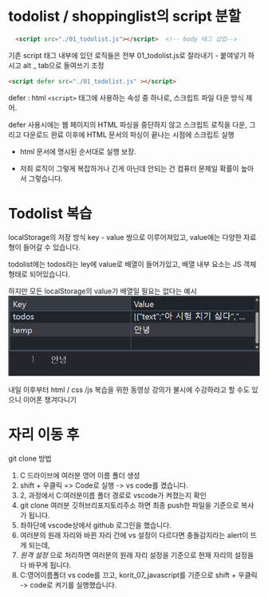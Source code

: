 # todolist / shoppinglist의 script 분할
``` html
  <script src="./01_todolist.js"></script>  <!-- body 태그 삽입-->
```
기존 script 태그 내부에 있던 로직들은 전부 01_todolist.js로 잘라내기 - 붙여넣기 하시고 alt _ tab으로 들여쓰기 조정

``` html
<script defer src="./01_todolist.js" ></script>
```
defer : html `<script>` 태그에 사용하는 속성 중 하나로, 스크립트 파일 다운 방식 제어.

defer 사용시에는 웹 페이지의 HTML 파싱을 중단하지 않고 스크립트 로직을 다운, 그리고 다운로드 완료 이후에 HTML 문서의 파싱이 끝나는 시점에 스크립트 실행

- html 문서에 명시된 순서대로 실행 보장.

- 저희 로직이 그렇게 복잡하거나 긴게 아닌데 안되는 건 컴퓨터 문제일 확률이 높아서 그렇습니다. 

# Todolist 복습
localStorage의 저장 방식
key - value 쌍으로 이루어져있고, value에는 다양한 자료형이 들어갈 수 있습니다.

todolist에는 todos라는 ley에 value로 배열이 들어가있고, 배열 내부 요소는 JS 객체 형태로 되어있습니다.

하지만 모든 localStorage의 value가 배열일 필요는 없다는 예시
![alt.text](./localStorage예시.png)

내일 이후부터 html / css /js 복습을 위한 동영상 강의가 불시에 수강하라고 할 수도 있으니 이어폰 챙겨다니기

# 자리 이동 후
git clone 방법
1. C 드라이브에 여러분 영어 이름 폴더 생성
2. shift + 우클릭 => Code로 실행 -> vs code를 켰습니다.
3. 2, 과정에서 C:여러분이름 폴더 경로로 vscode가 켜졌는지 확인
4. git clone 여러분 깃허브리포지토리주소 하면 최종 push한 파일을 기준으로 복사가 됩니다.
5. 좌하단에 vscode상에서 github 로그인을 했습니다.
  1. 여러분의 원래 자리와 바뀐 자리 간에 vs 설정이 다르다면 충돌감지라는 alert이 뜨게 되는데,
  2. _원격 설정_ 으로 처리하면 여러분의 원래 자리 설정을 기준으로 현재 자리의 설정을 다 바꾸게 됩니다.
6. C:영어이름폴더 vs code를 끄고, korit_07_javascript를 기준으로 shift + 우클릭 -> code로 켜기를 실행했습니다.
